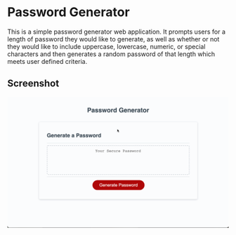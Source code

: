 # Password Generator
This is a simple password generator web application.  It prompts users for a length of password they would like to generate, as well as whether or not they would like to include uppercase, lowercase, numeric, or special characters and then generates a random password of that length which meets user defined criteria.

## Screenshot
![Password Generator](https://github.com/j-goldrath/password-generator/blob/main/assets/images/password-generator-demo.gif?raw=true)